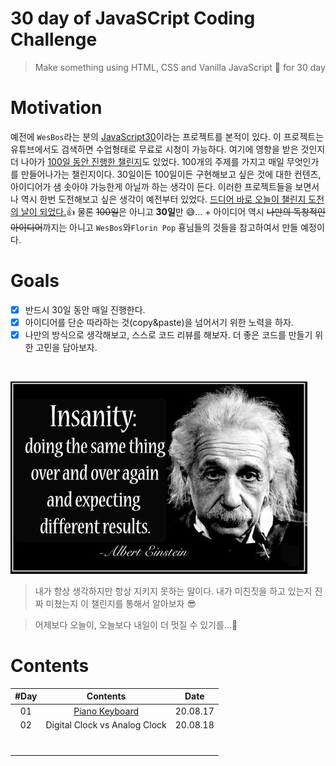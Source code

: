 # 30 day of JavaSCript Coding Challenge

> Make something using HTML, CSS and Vanilla JavaScript 🚀 for 30 day

# Motivation

예전에 `WesBos`라는 분의 [JavaScript30](https://javascript30.com/)이라는 프로젝트를 본적이 있다. 이 프로젝트는 유튜브에서도 검색하면 수업형태로 무료로 시청이 가능하다. 여기에 영향을 받은 것인지 더 나아가 [100일 동안 진행한 챌린지](https://www.florin-pop.com/blog/2019/09/100-days-100-projects/)도 있었다. 100개의 주제를 가지고 매일 무엇인가를 만들어나가는 챌린지이다. 30일이든 100일이든 구현해보고 싶은 것에 대한 컨텐츠, 아이디어가 샘 솟아야 가능한게 아닐까 하는 생각이 든다. 이러한 프로젝트들을 보면서 나 역시 한번 도전해보고 싶은 생각이 예전부터 있었다. <u>드디어 바로 오늘이 챌린지 도전의 날이 되었다.</u>👍 물론 <del>100일</del>은 아니고 **30일**만 😅... + 아이디어 역시 <del>나만의 독창적인 아이디어</del>까지는 아니고 `WesBos`와`Florin Pop` 횽님들의 것들을 참고하여서 만들 예정이다.

# Goals

-   [x] 반드시 30일 동안 매일 진행한다.
-   [x] 아이디어를 단순 따라하는 것(copy&paste)을 넘어서기 위한 노력을 하자.
-   [x] 나만의 방식으로 생각해보고, 스스로 코드 리뷰를 해보자. 더 좋은 코드를 만들기 위한 고민을 담아보자.

<br />

![insanity](intro/image/insanity.jpg)

> 내가 항상 생각하지만 항상 지키지 못하는 말이다. 내가 미친짓을 하고 있는지 진짜 미쳤는지 이 챌린지를 통해서 알아보자 😎

> 어제보다 오늘이, 오늘보다 내일이 더 멋질 수 있기를...🎈

# Contents

| #Day |             Contents              |   Date   |
| :--: | :-------------------------------: | :------: |
|  01  | [Piano Keyboard](day01/README.md) | 20.08.17 |
|  02  |   Digital Clock vs Analog Clock   | 20.08.18 |
|      |                                   |          |
|      |                                   |          |
|      |                                   |          |
|      |                                   |          |
|      |                                   |          |
|      |                                   |          |
|      |                                   |          |
